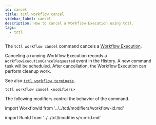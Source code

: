 ```yaml
---
id: cancel
title: tctl workflow cancel
sidebar_label: cancel
description: How to cancel a Workflow Execution using tctl.
tags:
  - tctl
---
```


The `tctl workflow cancel` command cancels a [Workflow Execution](/concepts/what-is-a-workflow-execution).

Canceling a running Workflow Execution records a `WorkflowExecutionCancelRequested` event in the History.
A new command task will be scheduled.
After cancellation, the Workflow Execution can perform cleanup work.

See also [`tctl workflow terminate`](/tctl/workflow/terminate).

`tctl workflow cancel <modifiers>`

The following modifiers control the behavior of the command.

<!--WorkflowId-->

import WorkflowId from '../../tctl/modifiers/workflow-id.md'

<WorkflowId />

<!--RunId-->

import RunId from '../../tctl/modifiers/run-id.md'

<RunId />
